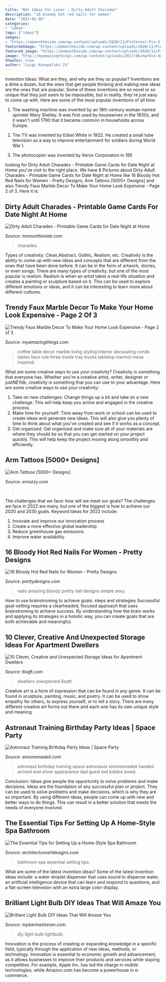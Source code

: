 ```yaml
---
title: "Bet Ideas For Loser : Dirty Adult Charades"
description: "16 bloody hot red nails for women"
date: "2023-01-08"
categories:
- "ideas"
tags: ["ideas"]
images:
- "https://momontheside.com/wp-content/uploads/2020/11/Pinterest-Pin-3-768x1152.png"
featuredImage: "https://momontheside.com/wp-content/uploads/2020/11/Pinterest-Pin-3-768x1152.png"
featured_image: "https://momontheside.com/wp-content/uploads/2020/11/Pinterest-Pin-3-768x1152.png"
image: "http://myamazingthings.com/wp-content/uploads/2017/08/marble-decor-7.jpg"
ShowToc: true
author: "Luigi Konopelski IV"
---
```



Invention Ideas: What are they, and why are they so popular?
Inventions are a dime a dozen, but the ones that get people thinking and making new ideas are the ones that are popular. Some of these inventions are so novel or so unique that they just seem to be impossible, but in reality, they're just easy to come up with. Here are some of the most popular inventions of all time: 
1. The washing machine was invented by an 18th century woman named spinster Mary Shelley. It was first used by housewives in the 1830s, and it wasn't until 1790 that it became common in households across Europe.

2. The TV was invented by Edsel White in 1922. He created a small tube television as a way to improve entertainment for soldiers during World War I.

3. The photocopier was invented by Xerox Corporation in 195
	

		
looking for Dirty Adult Charades - Printable Game Cards for Date Night at Home you've visit to the right place. We have 8 Pictures about Dirty Adult Charades - Printable Game Cards for Date Night at Home like 16 Bloody Hot Red Nails for Women - Pretty Designs, Arm Tattoos [5000+ Designs] and also Trendy Faux Marble Decor To Make Your Home Look Expensive - Page 2 of 3. Here it is:
		
    
## Dirty Adult Charades - Printable Game Cards For Date Night At Home

<img loading=lazy src="https://momontheside.com/wp-content/uploads/2020/11/Pinterest-Pin-3-768x1152.png" onerror="this.onerror=null;this.src='https://tse3.mm.bing.net/th?id=OIP.ufshhXyBT99ptIMVulEqNQHaLH&amp;pid=15.1';" alt="Dirty Adult Charades - Printable Game Cards for Date Night at Home">

_Source: momontheside.com_

>charades. 

	

Types of creativity: Clean,Abstract, Gothic, Realism, etc.
Creativity is the ability to come up with new ideas and concepts that are different from the ones that have been done before. It can be in the form of artwork, stories, or even songs. There are many types of creativity, but one of the most popular is realism. Realism is when an artist takes a real-life situation and creates a painting or sculpture based on it. This can be used to explore different emotions or ideas, and it can be interesting to learn more about different cultures.

    
## Trendy Faux Marble Decor To Make Your Home Look Expensive - Page 2 Of 3

<img loading=lazy src="http://myamazingthings.com/wp-content/uploads/2017/08/marble-decor-7.jpg" onerror="this.onerror=null;this.src='https://tse2.mm.bing.net/th?id=OIP.h7KRpsvZkcL1QgWGo5KQxwHaLF&amp;pid=15.1';" alt="Trendy Faux Marble Decor To Make Your Home Look Expensive - Page 2 of 3">

_Source: myamazingthings.com_

>coffee table decor marble living styling interior decorating condo tables faux rule three inside tray books tabletop marmol mesa inspired. 

	

What are some creative ways to use your creativity?
Creativity is something that everyone has. Whether you're a creative artist, writer, designer or justNEYde, creativity is something that you can use to your advantage. Here are some creative ways to use your creativity: 
1. Take on new challenges: Change things up a bit and take on a new challenge. This will help keep you active and engaged in the creative process. 
2. Make time for yourself: Time away from work or school can be used to create ideas and generate new ideas. This will also give you plenty of time to think about what you've created and see if it works as a concept. 
3. Get organized: Get organized and make sure all of your materials are where they should be so that you can get started on your project quickly. This will help keep the project moving along smoothly and efficiently. 

    
## Arm Tattoos [5000+ Designs]

<img loading=lazy src="https://emozzy.com/wp-content/uploads/2020/06/arm-tattoo-designs-5000-08-769.jpg" onerror="this.onerror=null;this.src='https://tse1.mm.bing.net/th?id=OIP.YU0Z2HLBV6ZXdKd0L1DMxgHaKn&amp;pid=15.1';" alt="Arm Tattoos [5000+ Designs]">

_Source: emozzy.com_

>. 

	

The challenges that we face: how will we meet our goals?
The challenges we face in 2022 are many, but one of the biggest is how to achieve our 2020 and 2030 goals. Keyword Ideas for 2022 include: 
1. Innovate and improve our innovation process 
2. Create a more effective global leadership 
3. Reduce greenhouse gas emissions 
4. Improve water availability 

    
## 16 Bloody Hot Red Nails For Women - Pretty Designs

<img loading=lazy src="http://www.prettydesigns.com/wp-content/uploads/2014/08/Amazing-Red-Nails.jpg" onerror="this.onerror=null;this.src='https://tse4.mm.bing.net/th?id=OIP.25s3_c9pKeyRcXq18MSX2QHaLH&amp;pid=15.1';" alt="16 Bloody Hot Red Nails for Women - Pretty Designs">

_Source: prettydesigns.com_

>nails amazing bloody pretty nail designs simple sexy. 

	

How to use brainstroming to achieve goals: steps and strategies
Successful goal-setting requires a clearheaded, focused approach that uses brainstroming to achieve success. By understanding how the brain works and applying its strategies in a holistic way, you can create goals that are both achievable and meaningful.

    
## 10 Clever, Creative And Unexpected Storage Ideas For Apartment Dwellers

<img loading=lazy src="https://imgs.6sqft.com/wp-content/uploads/2016/02/16211255/storage-above-door.jpg" onerror="this.onerror=null;this.src='https://tse1.mm.bing.net/th?id=OIP.bhj5qPVavrEzZ2_UbYuVKwHaE7&amp;pid=15.1';" alt="10 Clever, Creative and Unexpected Storage Ideas for Apartment Dwellers">

_Source: 6sqft.com_

>dwellers unexpected 6sqft. 

	

Creative art is a form of expression that can be found in any genre. It can be found in sculpture, painting, music, and poetry. It can be used to show empathy for others, to express yourself, or to tell a story. There are many different creative art forms out there and each one has its own unique style and meaning.

    
## Astronaut Training Birthday Party Ideas | Space Party

<img loading=lazy src="https://www.simonemadeit.com/wp-content/uploads/2015/09/Astronaut-Birthday-Party-1.png" onerror="this.onerror=null;this.src='https://tse1.mm.bing.net/th?id=OIP.fENvkhbLSDs_rx3JAWu-kAHaLx&amp;pid=15.1';" alt="Astronaut Training Birthday Party Ideas | Space Party">

_Source: simonemadeit.com_

>astronaut birthday training space astronauts simonemadeit handed arrived end oliver appearance dad guest bet kiddos loved. 

	

Conclusion: Ideas give people the opportunity to solve problems and make decisions.
Ideas are the foundation of any successful plan or project. They can be used to solve problems and make decisions, which is why they are so important. By using different ideas, people can come up with new and better ways to do things. This can result in a better solution that meets the needs of everyone involved.

    
## The Essential Tips For Setting Up A Home-Style Spa Bathroom

<img loading=lazy src="https://www.architectureartdesigns.com/wp-content/uploads/2019/08/bathroom-7-630x938.jpg" onerror="this.onerror=null;this.src='https://tse2.mm.bing.net/th?id=OIP.u_oLfAh3doDqWh-DPX7fmQHaLB&amp;pid=15.1';" alt="The Essential Tips for Setting Up a Home-Style Spa Bathroom">

_Source: architectureartdesigns.com_

>bathroom spa essential setting tips. 

	

What are some of the latest invention ideas?
Some of the latest invention ideas include: a water droplet dispenser that uses sound to dispense water, an artificial intelligence device that can learn and respond to questions, and a flat-screen television with an extra large color display.

    
## Brilliant Light Bulb DIY Ideas That Will Amaze You

<img loading=lazy src="https://mykarmastream.com/wp-content/uploads/2018/04/lightbulb-DIY.jpg" onerror="this.onerror=null;this.src='https://tse1.mm.bing.net/th?id=OIP._hiAVgoL8oZUP4C7LBkoMgHaD3&amp;pid=15.1';" alt="Brilliant Light Bulb DIY Ideas That Will Amaze You">

_Source: mykarmastream.com_

>diy light bulb lightbulb. 

	

Innovation is the process of creating or expanding knowledge in a specific field, typically through the application of new ideas, methods, or technology. Innovation is essential to economic growth and advancement, as it allows businesses to improve their products and services while staying competitive. For example, Apple Inc. has led the charge in mobile technologies, while Amazon.com has become a powerhouse in e-commerce.

